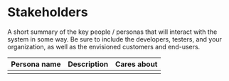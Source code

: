 # Stakeholders

A short summary of the key people / personas that will interact with the system in some way. Be sure to include the developers, testers, and your organization, as well as the envisioned customers and end-users.


| Persona name | Description | Cares about |
|--------------|-------------|-------------|
|              |             |             |

